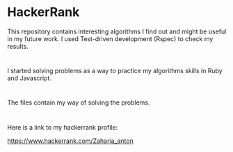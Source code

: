 # HackerRank

This repository contains interesting algorithms I find out and might be useful in my future work.
I used Test-driven development (Rspec) to check my results.

#

I started solving problems as a way to practice my algorithms skills in Ruby and Javascript.

#

The files contain my way of solving the problems.

#

Here is a link to my hackerrank profile:

https://www.hackerrank.com/Zaharia_anton
